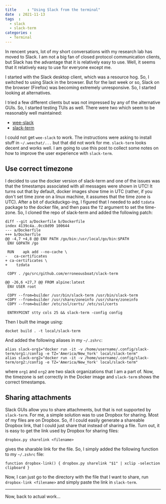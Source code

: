 ```yaml
---
title     : "Using Slack from the terminal"
date  : 2021-11-13
tags  :
  - slack
  - slack-term
categories :
  - Terminal
---
```


In rencent years, lot of my short conversations with my research lab has moved
to Slack. I am not a big fan of closed protocol communication clients, but
Slack has the advantage that it is relatively easy to use. Well, it seems that
it relatively easy to use for everyone except me. 

<!--more-->

I started with the Slack desktop client, which was a resource hog. So, I
switched to using Slack in the browser. But for the last week or so, Slack on
the browser (Firefox) was becoming extremely unresponsive. So, I started
looking at alternatives.

I tried a few different clients but was not impressed by any of the
alternative GUIs. So, I started testing TUIs as well. There were two which
seem to be reasonably well maintained:

* [wee-slack](https://github.com/wee-slack/wee-slack)
* [slack-term](https://github.com/erroneousboat/slack-term)

I could not get `wee-slack` to work. The instructions were asking to install
stuff in `~/.weechat/...` but that did not work for me. `slack-term` looks
decent and works well. I am going to use this post to collect some notes on
how to improve the user experience with `slack-term`.

## Use correct timezone

I decided to use the docker version of slack-term and one of the issues was
that the timestamps associated with all messages were shown in UTC!
It turns out that by default, docker images show time in UTC (rather, if you
don't set time zone on a linux machine, it assumes that the time zone is UTC).
After a bit of duckduckgo-ing, I figured that I needed to add `tzdata` package
to the docker file, and then pass the `TZ` argument to set the time-zone. So,
I cloned the repo of slack-term and added the following patch:

```
diff --git a/Dockerfile b/Dockerfile
index 4139c4a..0cc8d99 100644
--- a/Dockerfile
+++ b/Dockerfile
@@ -4,7 +4,8 @@ ENV PATH /go/bin:/usr/local/go/bin:$PATH
 ENV GOPATH /go
 
 RUN    apk add --no-cache \
-   ca-certificates
+ ca-certificates \
+    tzdata
 
 COPY . /go/src/github.com/erroneousboat/slack-term
 
@@ -26,6 +27,7 @@ FROM alpine:latest
 ENV USER root
 
 COPY --from=builder /usr/bin/slack-term /usr/bin/slack-term
+COPY --from=builder /usr/share/zoneinfo /usr/share/zoneinfo
 COPY --from=builder /etc/ssl/certs/ /etc/ssl/certs
 
 ENTRYPOINT stty cols 25 && slack-term -config config
```

Then I built the image using:

    docket build . -t local/slack-term

And added the following aliases in my `~/.zshrc`:

```
alias slack-org1="docker run -it -v /home/username/.config/slack-term/org1:/config -e TZ='America/New_York' local/slack-term"                      
alias slack-org2="docker run -it -v /home/username/.config/slack-term/org2:/config -e TZ='America/New_York' local/slack-term"
```

where `org1` and `org2` are two slack organizations that I am a part of. Now,
the timezone is set correctly in the Docker image and `slack-term` shows the
correct timestamps.


## Sharing attachments

Slack GUIs allow you to share attachments, but that is not supported by
`slack-term`. For me, a simple solution was to use Dropbox for sharing. Most
of my files are on Dropbox. So, if I could easily generate a shareable Dropbox
link, that I could just share that instead of sharing a file. Turn out, it is
easy to get the link used by Dropbox for sharing files:

    dropbox.py sharelink <filename>

gives the sharable link for the file. So, I simply added the following
function to my `~/.zshrc` file:

```
function dropbox-link() { dropbox.py sharelink "$1" | xclip -selection clipboard } 
```

Now, I can just go to the directory with the file that I want to share, run
`dropbox-link <filename>` and simply paste the link in `slack-term`.

---

Now, back to actual work...
